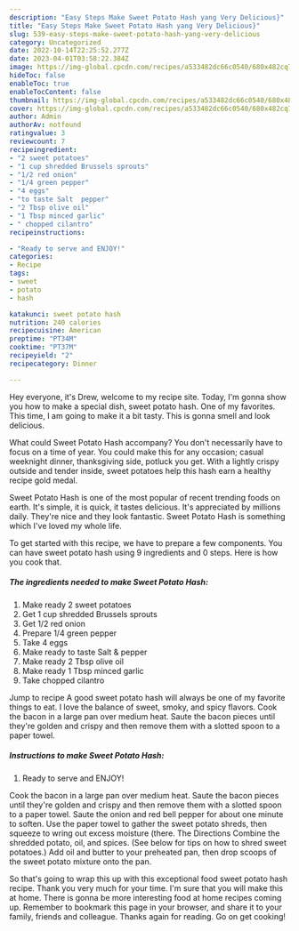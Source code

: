 ```yaml
---
description: "Easy Steps Make Sweet Potato Hash yang Very Delicious}"
title: "Easy Steps Make Sweet Potato Hash yang Very Delicious}"
slug: 539-easy-steps-make-sweet-potato-hash-yang-very-delicious
category: Uncategorized
date: 2022-10-14T22:25:52.277Z
date: 2023-04-01T03:58:22.384Z
image: https://img-global.cpcdn.com/recipes/a533482dc66c0540/680x482cq70/sweet-potato-hash-recipe-main-photo.jpg
hideToc: false
enableToc: true
enableTocContent: false
thumbnail: https://img-global.cpcdn.com/recipes/a533482dc66c0540/680x482cq70/sweet-potato-hash-recipe-main-photo.jpg
cover: https://img-global.cpcdn.com/recipes/a533482dc66c0540/680x482cq70/sweet-potato-hash-recipe-main-photo.jpg
author: Admin
authorAv: notfound
ratingvalue: 3
reviewcount: 7
recipeingredient:
- "2 sweet potatoes"
- "1 cup shredded Brussels sprouts"
- "1/2 red onion"
- "1/4 green pepper"
- "4 eggs"
- "to taste Salt  pepper"
- "2 Tbsp olive oil"
- "1 Tbsp minced garlic"
- " chopped cilantro"
recipeinstructions:

- "Ready to serve and ENJOY!"
categories:
- Recipe
tags:
- sweet
- potato
- hash

katakunci: sweet potato hash 
nutrition: 240 calories
recipecuisine: American
preptime: "PT34M"
cooktime: "PT37M"
recipeyield: "2"
recipecategory: Dinner

---
```



Hey everyone, it's Drew, welcome to my recipe site. Today, I'm gonna show you how to make a special dish, sweet potato hash. One of my favorites. This time, I am going to make it a bit tasty. This is gonna smell and look delicious.

What could Sweet Potato Hash accompany? You don&#39;t necessarily have to focus on a time of year. You could make this for any occasion; casual weeknight dinner, thanksgiving side, potluck you get. With a lightly crispy outside and tender inside, sweet potatoes help this hash earn a healthy recipe gold medal.

Sweet Potato Hash is one of the most popular of recent trending foods on earth. It's simple, it is quick, it tastes delicious. It's appreciated by millions daily. They're nice and they look fantastic. Sweet Potato Hash is something which I've loved my whole life.


To get started with this recipe, we have to prepare a few components. You can have sweet potato hash using 9 ingredients and 0 steps. Here is how you cook that.

<!--inarticleads1-->

##### The ingredients needed to make Sweet Potato Hash:

1. Make ready 2 sweet potatoes
1. Get 1 cup shredded Brussels sprouts
1. Get 1/2 red onion
1. Prepare 1/4 green pepper
1. Take 4 eggs
1. Make ready to taste Salt &amp; pepper
1. Make ready 2 Tbsp olive oil
1. Make ready 1 Tbsp minced garlic
1. Take  chopped cilantro


Jump to recipe A good sweet potato hash will always be one of my favorite things to eat. I love the balance of sweet, smoky, and spicy flavors. Cook the bacon in a large pan over medium heat. Saute the bacon pieces until they&#39;re golden and crispy and then remove them with a slotted spoon to a paper towel. 

<!--inarticleads2-->

##### Instructions to make Sweet Potato Hash:


1. Ready to serve and ENJOY!

Cook the bacon in a large pan over medium heat. Saute the bacon pieces until they&#39;re golden and crispy and then remove them with a slotted spoon to a paper towel. Saute the onion and red bell pepper for about one minute to soften. Use the paper towel to gather the sweet potato shreds, then squeeze to wring out excess moisture (there. The Directions Combine the shredded potato, oil, and spices. (See below for tips on how to shred sweet potatoes.) Add oil and butter to your preheated pan, then drop scoops of the sweet potato mixture onto the pan. 

So that's going to wrap this up with this exceptional food sweet potato hash recipe. Thank you very much for your time. I'm sure that you will make this at home. There is gonna be more interesting food at home recipes coming up. Remember to bookmark this page in your browser, and share it to your family, friends and colleague. Thanks again for reading. Go on get cooking!

